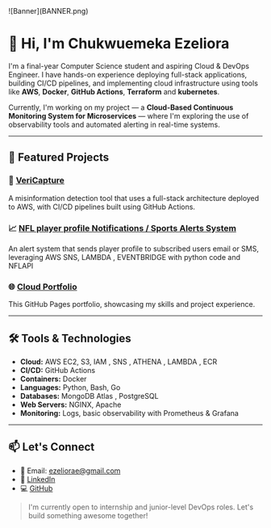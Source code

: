 <link rel="stylesheet" href="assets/css/style.css">
![Banner](BANNER.png)

# 👋 Hi, I'm Chukwuemeka Ezeliora

I'm a final-year Computer Science student and aspiring Cloud & DevOps Engineer. I have hands-on experience deploying full-stack applications, building CI/CD pipelines, and implementing cloud infrastructure using tools like **AWS**, **Docker**, **GitHub Actions**, **Terraform** and **kubernetes**.

Currently, I'm working on my project — a **Cloud-Based Continuous Monitoring System for Microservices** — where I'm exploring the use of observability tools and automated alerting in real-time systems.

---

## 💼 Featured Projects
 
### 🧠 [VeriCapture](https://github.com/VeriCapture-source-codes/VERICAPTURE-MAIN)
A misinformation detection tool that uses a full-stack architecture deployed to AWS, with CI/CD pipelines built using GitHub Actions.

### 📈 [NFL player profile Notifications / Sports Alerts System](https://github.com/Therook-sudo/Playerprofile-notification)
An alert system that sends player profile to subscribed users email or SMS, leveraging AWS SNS, LAMBDA , EVENTBRIDGE with python code and NFLAPI

### 🌐 [Cloud Portfolio](https://github.com/Therook-sudo/Therook-sudo.github.io)
This GitHub Pages portfolio, showcasing my skills and project experience.

---

## 🛠️ Tools & Technologies

- **Cloud:** AWS EC2, S3, IAM , SNS , ATHENA , LAMBDA , ECR 
- **CI/CD:** GitHub Actions
- **Containers:** Docker
- **Languages:** Python, Bash, Go
- **Databases:** MongoDB Atlas , PostgreSQL
- **Web Servers:** NGINX, Apache 
- **Monitoring:** Logs, basic observability with Prometheus & Grafana 

---

## 📫 Let's Connect

- 📧 Email: ezeliorae@gmail.com
- 💼 [LinkedIn](linkedin.com/in/chukwuemeka-ezeliora-456a48323)
- 💻 [GitHub](https://github.com/Therook-sudo)

> I'm currently open to internship and junior-level DevOps roles. Let's build something awesome together!
